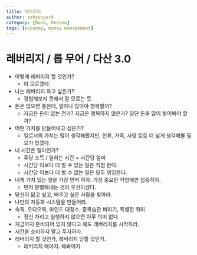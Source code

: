 ```yaml
---
title: 레버리지
author: jehyunpark
category: [Book, Review]
tags: [economy, money management]
---
```


# 레버리지 / 롭 무어 / 다산 3.0

- 어떻게 레버리지 할 것인가?
     - 아 모르겠다.
- 나는 레버리지 하고 싶은가?
     - 경험해보지 못해서 잘 모르는 듯.
- 돈은 많으면 좋은데, 얼마나 많아야 행복할까?
     - 지금은 돈이 없는 건가? 지금은 행복하지 않은가? 일단 돈을 많이 벌어봐야 할까?
- 어떤 가치를 만들어내고 싶은가?
     - 일로서의 가치는 많이 생각해봤지만, 인류, 가족, 사랑 등등 더 넓게 생각해볼 필요가 있겠다.
- 내 시간은 얼마인가?
     - 주당 소득 / 일하는 시간 = 시간당 얼마
     - 시간당 이보다 더 벌 수 있는 일은 직접 한다.
     - 시간당 이보다 더 벌 수 없는 일은 모두 위임한다.
- 내게 가치 있는 일을 가장 먼저 하자. 가장 중요한 작업에만 집중하자.
     - 먼저 분별해내는 것이 우선이겠다.
- 당신이 닮고 싶고, 배우고 싶은 사람을 찾아라.
- 나만의 자동화 시스템을 만들어라.
- 속독, 오디오북, 마인드 대청소, 중복습관 버리기, 특별한 취미
     - 정신 차리고 실행하지 않으면 아무 의미 없다.
- 지금까지 준비되어 있지 않다고 해도 레버리지를 시작하라.
- 시간을 소비하지 말고 투자하라.
- 레버리지 할 것인가, 레버리지 당할 것인가.
     - 레버리지 해야지. 해봐야지.
